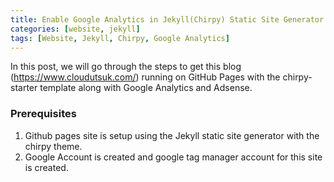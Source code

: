 ```yaml
---
title: Enable Google Analytics in Jekyll(Chirpy) Static Site Generator
categories: [website, jekyll]
tags: [Website, Jekyll, Chirpy, Google Analytics]
---
```


In this post, we will go through the steps to get this blog (https://www.cloudutsuk.com/) running on GitHub Pages with the chirpy-starter template along with Google Analytics and Adsense.

### Prerequisites

1. Github pages site is setup using the Jekyll static site generator with the chirpy theme.
2. Google Account is created and google tag manager account for this site is created.



